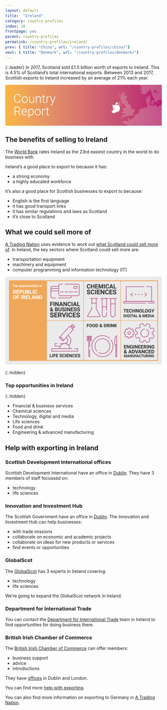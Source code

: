 ```yaml
---
layout: default
title:  "Ireland"
category: country-profiles
index: 10
frontpage: yes
parent: country-profiles
permalink: /country-profiles/ireland/
prev: { title: "China", url: "/country-profiles/china/"}
next: { title: "Denmark", url: "/country-profiles/denmark/"}
---
```


{:.leader}
In 2017, Scotland sold £1.5 billion worth of exports to Ireland. This is 4.5% of Scotland’s total international exports. Between 2013 and 2017, Scottish exports to Ireland increased by an average of 21% each year.

![An image of Ireland outlined on a map](/assets/images/country_maps/10-Irish-Republic.png)

## The benefits of selling to Ireland
The [World Bank](http://www.doingbusiness.org/en/rankings) rates Ireland as the 23rd easiest country in the world to do business with.

Ireland’s a good place to export to because it has:

* a strong economy
* a highly educated workforce

It’s also a good place for Scottish businesses to export to because:

* English is the first language
* it has good transport links
* it has similar regulations and laws as Scotland
* it’s close to Scotland

## What we could sell more of
[A Trading Nation](https://www.gov.scot/publications/scotland-a-trading-nation/) uses evidence to work out [what Scotland could sell more of](https://tradingnation.mygov.scot/what-we-could-sell-more-of/).
In Ireland, the key sectors where Scotland could sell more are:

* transportation equipment
* machinery and equipment
* computer programming and information technology (IT)

![An infographic of top opportunities in Ireland](/assets/images/country_infographics/10-ireland-top-opportunities.png)

{:.hidden}
### Top opportunities in Ireland

{:.hidden}
* Financial & business services
* Chemical sciences
* Technology, digital and media
* Life sciences
* Food and drink
* Engineering & advanced manufacturing

## Help with exporting in Ireland

### Scottish Development International offices

Scottish Development International have an office in [Dublin](https://www.sdi.co.uk/about-sdi/global-offices/europe-middle-east-and-africa/ireland-dublin). They have 3 members of staff focussed on:

* technology
* life sciences

### Innovation and Investment Hub

The Scottish Government have an office in [Dublin](https://www.gov.scot/policies/europe/innovation-and-investment-hubs/#Dublin). The Innovation and Investment Hub can help businesses:

* with trade missions
* collaborate on economic and academic projects
* collaborate on ideas for new products or services
* find events or opportunities

### GlobalScot

The [GlobalScot](https://www.globalscot.com/) has 3 experts in Ireland covering:

* technology
* life sciences

We’re going to expand the GlobalScot network in Ireland.

### Department for International Trade
You can contact the [Department for International Trade](https://www.gov.uk/government/world/organisations/uk-trade-investment-ireland) team in Ireland to find opportunities for doing business there.

### British Irish Chamber of Commerce

The [British Irish Chamber of Commerce](https://www.britishirishchamber.com/) can offer members:

* business support
* advice
* introductions

They have [offices](https://www.britishirishchamber.com/contact/) in Dublin and London.


You can find more [help with exporting](https://tradingnation.mygov.scot/help-for-businesses/).

You can also find more information on exporting to Germany in [A Trading Nation](https://www.gov.scot/publications/scotland-a-trading-nation/).
